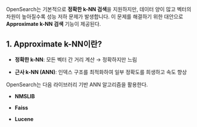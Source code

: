 OpenSearch는 기본적으로 **정확한 k-NN 검색**을 지원하지만, 데이터 양이 많고 벡터의 차원이 높아질수록 성능 저하 문제가 발생합니다. 이 문제를 해결하기 위한 대안으로 **Approximate k-NN 검색** 기능이 제공된다.

## 1. Approximate k-NN이란?

- **정확한 k-NN**: 모든 벡터 간 거리 계산 → 정확하지만 느림
    
- **근사 k-NN (ANN)**: 인덱스 구조를 최적화하여 일부 정확도를 희생하고 속도 향상
    

OpenSearch는 다음 라이브러리 기반 ANN 알고리즘을 활용한다.

- **NMSLIB**
    
- **Faiss**
    
- **Lucene**